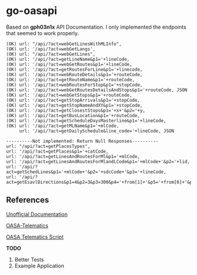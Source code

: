 # go-oasapi

Based on **gph03n1x** API Documentation. I only implemented the endpoints that seemed to work properly.

```
(OK) url: "/api/?act=webGetLinesWithMLInfo",
(OK) url: '/api/?act=webGetLangs',
(OK) url: "/api/?act=webGetLines",
(OK) url: '/api/?act=getLineName&p1='+lineCode,
(OK) url: '/api/?act=webGetRoutes&p1='+lineCode,
(OK) url: '/api/?act=getRoutesForLine&p1='+linecode,
(OK) url: '/api/?act=webRouteDetails&p1='+routeCode,
(OK) url: '/api/?act=getRouteName&p1='+routeCode,
(OK) url: '/api/?act=webRoutesForStop&p1='+stopCode,
(OK) url: '/api/?act=webGetRoutesDetailsAndStops&p1='+routeCode, JSON
(OK) url: '/api/?act=webGetStops&p1='+routeCode,
(OK) url: '/api/?act=getStopArrivals&p1='+stopCode,
(OK) url: '/api/?act=getStopNameAndXY&p1='+stopCode,
(OK) url: '/api/?act=getClosestStops&p1='+x+'&p2='+y,
(OK) url: '/api/?act=getBusLocation&p1='+routeCode,
(OK) url: '/api/?act=getScheduleDaysMasterline&p1='+lineCode,
(OK) url: '/api/?act=getMLName&p1='+mlCode,
     url: '/api/?act=getDailySchedule&line_code='+lineCode, JSON

----------Not implemented: Return Null Responses----------
url: "/api/?act=getPlacesTypes",
url: '/api/?act=getPlaces&p1='+catCode,
url: '/api/?act=getLinesAndRoutesForMl&p1='+mlCode,
url: '/api/?act=getLinesAndRoutesForMlandLCode&p1='+mlCode+'&p2='+lid,
url: '/api/?act=getSchedLines&p1='+mlCode+'&p2='+sdcCode+'&p3='+lineCode,
url: '/api/?act=getEsavlDirections&p1=4&p2=3&p3=300&p4='+from[1]+'&p5='+from[0]+'&p6='+to[1]+'&p7='+to[0],
```

## References

[Unofficial Documentation](https://oasa-telematics-api.readthedocs.io/en/latest/)

[OASA-Telematics](http://telematics.oasa.gr/#main)

[OASA Telematics Script](http://telematics.oasa.gr/js/script.js)

**TODO**

1. Better Tests
2. Example Application
